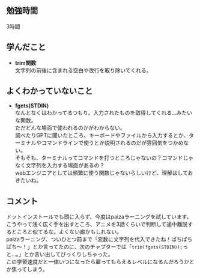 ## 勉強時間
3時間



## 学んだこと
- **trim関数**
<br>文字列の前後に含まれる空白や改行を取り除いてくれる。



## よくわかっていないこと
- **fgets(STDIN)**
<br>なんとなくはわかってるつもり。入力されたものを取得してくれる…みたいな関数。
<br>ただどんな場面で使われるのかがわからない。
<br>調べたりGPTに聞いたところ、キーボードやファイルから入力するとか、ターミナルやコマンドラインで使うとか説明されるのだが雰囲気をつかめない。
<br>そもそも、ターミナルってコマンドを打つところじゃないの？コマンドじゃなく文字列を入力する場面があるの？
<br>webエンジニアとしては頻繁に使う関数じゃないらしいけど、理解はしておきたいね。



## コメント
ドットインストールでも頭に入らず、今度はpaizaラーニングを試しています。
<br>こうやって浅く広く手を出すところ、アニメを3話くらいで判断して途中離脱するところと似てるな。よくない癖かもしれない。
<br>paizaラーニング、ついひとつ前まで「変数に文字列を代入できたね！ぱちぱちぱち〜！」とか言ってたのに、次のチャプターでは「```trim(fgets(STDIN));```っと…。」とか言い出してびっくりしちゃった。
<br>この学習速度だと一体いつになったら雇ってもらえるレベルになるんだろうかとか焦ってしまう。
